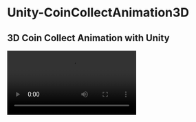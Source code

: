 # Unity-CoinCollectAnimation3D
## 3D Coin Collect Animation with Unity 

![d](https://github.com/bozalp/Unity-CoinCollectAnimation3D/blob/main/Coin.mp4)
